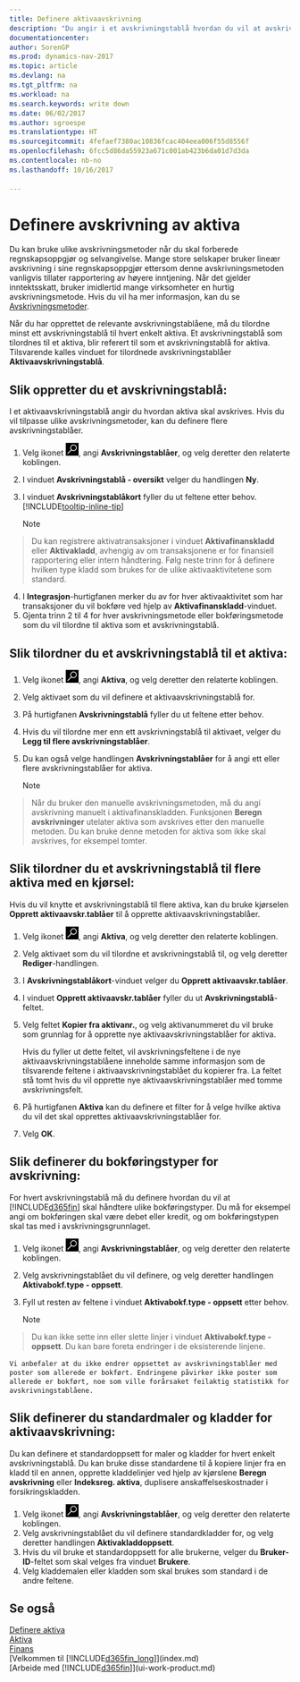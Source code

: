 ```yaml
---
title: Definere aktivaavskrivning
description: "Du angir i et avskrivningstablå hvordan du vil at avskrivning eller nedskrivning av aktiva skal foretas."
documentationcenter: 
author: SorenGP
ms.prod: dynamics-nav-2017
ms.topic: article
ms.devlang: na
ms.tgt_pltfrm: na
ms.workload: na
ms.search.keywords: write down
ms.date: 06/02/2017
ms.author: sgroespe
ms.translationtype: HT
ms.sourcegitcommit: 4fefaef7380ac10836fcac404eea006f55d8556f
ms.openlocfilehash: 6fcc5d86da55923a671c001ab423b6da01d7d3da
ms.contentlocale: nb-no
ms.lasthandoff: 10/16/2017

---
```

# <a name="how-to-set-up-fixed-asset-depreciation"></a>Definere avskrivning av aktiva
 Du kan bruke ulike avskrivningsmetoder når du skal forberede regnskapsoppgjør og selvangivelse. Mange store selskaper bruker lineær avskrivning i sine regnskapsoppgjør ettersom denne avskrivningsmetoden vanligvis tillater rapportering av høyere inntjening. Når det gjelder inntektsskatt, bruker imidlertid mange virksomheter en hurtig avskrivningsmetode. Hvis du vil ha mer informasjon, kan du se [Avskrivningsmetoder](fa-depreciation-methods.md).

 Når du har opprettet de relevante avskrivningstablåene, må du tilordne minst ett avskrivningstablå til hvert enkelt aktiva. Et avskrivningstablå som tilordnes til et aktiva, blir referert til som et avskrivningstablå for aktiva. Tilsvarende kalles vinduet for tilordnede avskrivningstablåer **Aktivaavskrivningstablå**.

## <a name="to-create-a-depreciation-book"></a>Slik oppretter du et avskrivningstablå:
I et aktivaavskrivningstablå angir du hvordan aktiva skal avskrives. Hvis du vil tilpasse ulike avskrivningsmetoder, kan du definere flere avskrivningstablåer.  

1. Velg ikonet ![Søk etter side eller rapport](media/ui-search/search_small.png "Søk etter side eller rapport"), angi **Avskrivningstablåer**, og velg deretter den relaterte koblingen.
2. I vinduet **Avskrivningstablå - oversikt** velger du handlingen **Ny**.
3. I vinduet **Avskrivningstablåkort** fyller du ut feltene etter behov. [!INCLUDE[tooltip-inline-tip](includes/tooltip-inline-tip_md.md)]

    > [!NOTE]  
>   Du kan registrere aktivatransaksjoner i vinduet **Aktivafinanskladd** eller **Aktivakladd**, avhengig av om transaksjonene er for finansiell rapportering eller intern håndtering. Følg neste trinn for å definere hvilken type kladd som brukes for de ulike aktivaaktivitetene som standard.
4. I **Integrasjon**-hurtigfanen merker du av for hver aktivaaktivitet som har transaksjoner du vil bokføre ved hjelp av **Aktivafinanskladd**-vinduet.
5. Gjenta trinn 2 til 4 for hver avskrivningsmetode eller bokføringsmetode som du vil tilordne til aktiva som et avskrivningstablå.

## <a name="to-assign-a-depreciation-book-to-a-fixed-asset"></a>Slik tilordner du et avskrivningstablå til et aktiva:
1. Velg ikonet ![Søk etter side eller rapport](media/ui-search/search_small.png "Søk etter side eller rapport"), angi **Aktiva**, og velg deretter den relaterte koblingen.
2. Velg aktivaet som du vil definere et aktivaavskrivningstablå for.
3. På hurtigfanen **Avskrivningstablå** fyller du ut feltene etter behov.
4. Hvis du vil tilordne mer enn ett avskrivningstablå til aktivaet, velger du **Legg til flere avskrivningstablåer**.
5. Du kan også velge handlingen **Avskrivningstablåer** for å angi ett eller flere avskrivningstablåer for aktiva.

    > [!NOTE]  
>   Når du bruker den manuelle avskrivningsmetoden, må du angi avskrivning manuelt i aktivafinanskladden. Funksjonen **Beregn avskrivninger** utelater aktiva som avskrives etter den manuelle metoden. Du kan bruke denne metoden for aktiva som ikke skal avskrives, for eksempel tomter.

## <a name="to-assign-a-depreciation-book-to-multiple-fixed-assets-with-a-batch-job"></a>Slik tilordner du et avskrivningstablå til flere aktiva med en kjørsel:
Hvis du vil knytte et avskrivningstablå til flere aktiva, kan du bruke kjørselen **Opprett aktivaavskr.tablåer** til å opprette aktivaavskrivningstablåer.  

1. Velg ikonet ![Søk etter side eller rapport](media/ui-search/search_small.png "Søk etter side eller rapport"), angi **Aktiva**, og velg deretter den relaterte koblingen.
2. Velg aktivaet som du vil tilordne et avskrivningstablå til, og velg deretter **Rediger**-handlingen.
3. I **Avskrivningstablåkort**-vinduet velger du **Opprett aktivaavskr.tablåer**.
4. I vinduet **Opprett aktivaavskr.tablåer** fyller du ut **Avskrivningstablå**-feltet.
5. Velg feltet **Kopier fra aktivanr.**, og velg aktivanummeret du vil bruke som grunnlag for å opprette nye aktivaavskrivningstablåer for aktiva.

    Hvis du fyller ut dette feltet, vil avskrivningsfeltene i de nye aktivaavskrivningstablåene inneholde samme informasjon som de tilsvarende feltene i aktivaavskrivningstablået du kopierer fra. La feltet stå tomt hvis du vil opprette nye aktivaavskrivningstablåer med tomme avskrivningsfelt.  
6. På hurtigfanen **Aktiva** kan du definere et filter for å velge hvilke aktiva du vil det skal opprettes aktivaavskrivningstablåer for.
7. Velg **OK**.

## <a name="to-set-up-depreciation-posting-types"></a>Slik definerer du bokføringstyper for avskrivning:
For hvert avskrivningstablå må du definere hvordan du vil at [!INCLUDE[d365fin](includes/d365fin_md.md)] skal håndtere ulike bokføringstyper. Du må for eksempel angi om bokføringen skal være debet eller kredit, og om bokføringstypen skal tas med i avskrivningsgrunnlaget.  

1. Velg ikonet ![Søk etter side eller rapport](media/ui-search/search_small.png "Søk etter side eller rapport"), angi **Avskrivningstablåer**, og velg deretter den relaterte koblingen.  
2. Velg avskrivningstablået du vil definere, og velg deretter handlingen **Aktivabokf.type - oppsett**.
3. Fyll ut resten av feltene i vinduet **Aktivabokf.type - oppsett** etter behov.

    > [!NOTE]  
>   Du kan ikke sette inn eller slette linjer i vinduet **Aktivabokf.type - oppsett**. Du kan bare foreta endringer i de eksisterende linjene.

    Vi anbefaler at du ikke endrer oppsettet av avskrivningstablåer med poster som allerede er bokført. Endringene påvirker ikke poster som allerede er bokført, noe som ville forårsaket feilaktig statistikk for avskrivningstablåene.

## <a name="to-set-up-default-templates-and-batches-for-fixed-asset-depreciation"></a>Slik definerer du standardmaler og kladder for aktivaavskrivning:
Du kan definere et standardoppsett for maler og kladder for hvert enkelt avskrivningstablå. Du kan bruke disse standardene til å kopiere linjer fra en kladd til en annen, opprette kladdelinjer ved hjelp av kjørslene **Beregn avskrivning** eller **Indeksreg. aktiva**, duplisere anskaffelseskostnader i forsikringskladden.  

1. Velg ikonet ![Søk etter side eller rapport](media/ui-search/search_small.png "Søk etter side eller rapport"), angi **Avskrivningstablåer**, og velg deretter den relaterte koblingen.  
2. Velg avskrivningstablået du vil definere standardkladder for, og velg deretter handlingen **Aktivakladdoppsett**.  
3. Hvis du vil bruke et standardoppsett for alle brukerne, velger du **Bruker-ID**-feltet som skal velges fra vinduet **Brukere**.  
4. Velg kladdemalen eller kladden som skal brukes som standard i de andre feltene.  

## <a name="see-also"></a>Se også
[Definere aktiva](fa-setup.md)  
[Aktiva](fa-manage.md)  
[Finans](finance.md)  
[Velkommen til [!INCLUDE[d365fin_long](includes/d365fin_long_md.md)]](index.md)  
[Arbeide med [!INCLUDE[d365fin](includes/d365fin_md.md)]](ui-work-product.md)

